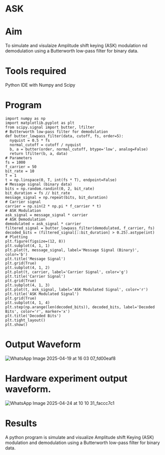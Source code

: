 # ASK
# Aim
To simulate and visulaize Amplitude shift keying (ASK) modulation nd demodulation using a Butterworth low-pass filter for binary data.
# Tools required
Python IDE with Numpy and Scipy
# Program
```
import numpy as np
import matplotlib.pyplot as plt
from scipy.signal import butter, lfilter
# Butterworth low-pass filter for demodulation
def butter_lowpass_filter(data, cutoff, fs, order=5):
  nyquist = 0.5 * fs
  normal_cutoff = cutoff / nyquist
  b, a = butter(order, normal_cutoff, btype='low', analog=False)
  return lfilter(b, a, data)
# Parameters
fs = 1000
f_carrier = 50
bit_rate = 10
T = 1
t = np.linspace(0, T, int(fs * T), endpoint=False)
# Message signal (binary data)
bits = np.random.randint(0, 2, bit_rate)
bit_duration = fs // bit_rate
message_signal = np.repeat(bits, bit_duration)
# Carrier signal
carrier = np.sin(2 * np.pi * f_carrier * t)
# ASK Modulation
ask_signal = message_signal * carrier
# ASK Demodulation
demodulated = ask_signal * carrier
filtered_signal = butter_lowpass_filter(demodulated, f_carrier, fs)
decoded_bits = (filtered_signal[::bit_duration] > 0.25).astype(int)
# Plotting
plt.figure(figsize=(12, 8))
plt.subplot(4, 1, 1)
plt.plot(t, message_signal, label='Message Signal (Binary)', color='b')
plt.title('Message Signal')
plt.grid(True)
plt.subplot(4, 1, 2)
plt.plot(t, carrier, label='Carrier Signal', color='g')
plt.title('Carrier Signal')
plt.grid(True)
plt.subplot(4, 1, 3)
plt.plot(t, ask_signal, label='ASK Modulated Signal', color='r')
plt.title('ASK Modulated Signal')
plt.grid(True)
plt.subplot(4, 1, 4)
plt.step(np.arange(len(decoded_bits)), decoded_bits, label='Decoded Bits', color='r', marker='x')
plt.title('Decoded Bits')
plt.tight_layout()
plt.show()
```
# Output Waveform
![WhatsApp Image 2025-04-19 at 16 03 07_fd00eaf8](https://github.com/user-attachments/assets/dc35cac7-4cb0-4ff3-80d8-cb091985f270)
# Hardware experiment output waveform.
![WhatsApp Image 2025-04-24 at 10 10 31_faccc7c1](https://github.com/user-attachments/assets/1ab84c57-61e1-4795-b6f3-81d62aaf0966)
# Results
A python program is simulate and visualize Amplitude shift Keying (ASK) modulation and demodulation using a Butterworth low-pass filter for binary data.
